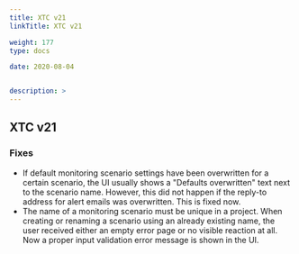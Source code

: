 ```yaml
---
title: XTC v21
linkTitle: XTC v21

weight: 177
type: docs

date: 2020-08-04


description: >
---
```


## XTC v21

### Fixes
- If default monitoring scenario settings have been overwritten for a certain scenario, the UI usually shows a "Defaults overwritten" text next to the scenario name. However, this did not happen if the reply-to address for alert emails was overwritten. This is fixed now.
- The name of a monitoring scenario must be unique in a project. When creating or renaming a scenario using an already existing name, the user received either an empty error page or no visible reaction at all. Now a proper input validation error message is shown in the UI.

